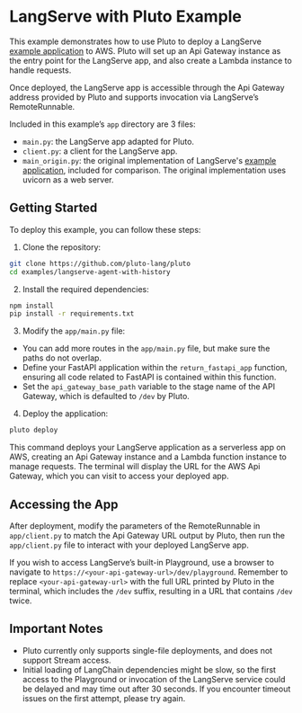 # LangServe with Pluto Example

This example demonstrates how to use Pluto to deploy a LangServe [example application](https://github.com/langchain-ai/langserve/tree/main/examples/agent_with_history) to AWS. Pluto will set up an Api Gateway instance as the entry point for the LangServe app, and also create a Lambda instance to handle requests.

Once deployed, the LangServe app is accessible through the Api Gateway address provided by Pluto and supports invocation via LangServe’s RemoteRunnable.

Included in this example’s `app` directory are 3 files:

- `main.py`: the LangServe app adapted for Pluto.
- `client.py`: a client for the LangServe app.
- `main_origin.py`: the original implementation of LangServe's [example application](https://github.com/langchain-ai/langserve/tree/main/examples/agent_with_history), included for comparison. The original implementation uses uvicorn as a web server.

## Getting Started

To deploy this example, you can follow these steps:

1. Clone the repository:

```bash
git clone https://github.com/pluto-lang/pluto
cd examples/langserve-agent-with-history
```

2. Install the required dependencies:

```bash
npm install
pip install -r requirements.txt
```

3. Modify the `app/main.py` file:

- You can add more routes in the `app/main.py` file, but make sure the paths do not overlap.
- Define your FastAPI application within the `return_fastapi_app` function, ensuring all code related to FastAPI is contained within this function.
- Set the `api_gateway_base_path` variable to the stage name of the API Gateway, which is defaulted to `/dev` by Pluto.

4. Deploy the application:

```bash
pluto deploy
```

This command deploys your LangServe application as a serverless app on AWS, creating an Api Gateway instance and a Lambda function instance to manage requests. The terminal will display the URL for the AWS Api Gateway, which you can visit to access your deployed app.

## Accessing the App

After deployment, modify the parameters of the RemoteRunnable in `app/client.py` to match the Api Gateway URL output by Pluto, then run the `app/client.py` file to interact with your deployed LangServe app.

If you wish to access LangServe’s built-in Playground, use a browser to navigate to `https://<your-api-gateway-url>/dev/playground`. Remember to replace `<your-api-gateway-url>` with the full URL printed by Pluto in the terminal, which includes the `/dev` suffix, resulting in a URL that contains `/dev` twice.

## Important Notes

- Pluto currently only supports single-file deployments, and does not support Stream access.
- Initial loading of LangChain dependencies might be slow, so the first access to the Playground or invocation of the LangServe service could be delayed and may time out after 30 seconds. If you encounter timeout issues on the first attempt, please try again.
